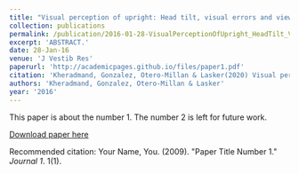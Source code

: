 ```yaml
---
title: "Visual perception of upright: Head tilt, visual errors and viewing eye."
collection: publications
permalink: /publication/2016-01-28-VisualPerceptionOfUpright_HeadTilt_VisualErrorsAndViewingEye_
excerpt: 'ABSTRACT.'
date: 28-Jan-16
venue: 'J Vestib Res'
paperurl: 'http://academicpages.github.io/files/paper1.pdf'
citation: 'Kheradmand, Gonzalez, Otero-Millan & Lasker(2020) Visual perception of upright: Head tilt, visual errors and viewing eye.. J Vestib Res. 2016;25(5-6):201-9. '
authors: 'Kheradmand, Gonzalez, Otero-Millan & Lasker'
year: '2016'
---
```

This paper is about the number 1. The number 2 is left for future work.

[Download paper here](http://academicpages.github.io/files/paper1.pdf)

Recommended citation: Your Name, You. (2009). "Paper Title Number 1." <i>Journal 1</i>. 1(1).
